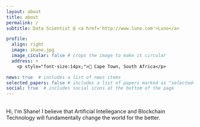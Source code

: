 ```yaml
---
layout: about
title: about
permalink: /
subtitle: Data Scientist @ <a href='http://www.luno.com'>Luno</a>

profile:
  align: right
  image: shane.jpg
  image_cicular: false # crops the image to make it circular
  address: >
    <p style="font-size:14px;">📍 Cape Town, South Africa</p>

news: true  # includes a list of news items
selected_papers: false # includes a list of papers marked as "selected={true}"
social: true  # includes social icons at the bottom of the page
---
```


<p>
<br>
Hi, I'm Shane! I believe that Artificial Intellegance and Blockchain Technology will fundamentally change the world for the better.
</p>
